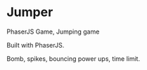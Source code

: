 # Jumper
PhaserJS Game, Jumping game

Built with PhaserJS.

Bomb, spikes, bouncing power ups, time limit.
